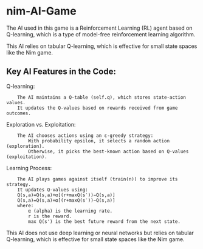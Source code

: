 # nim-AI-Game

The AI used in this game is a Reinforcement Learning (RL) agent based on Q-learning, which is a type of model-free reinforcement learning algorithm.

This AI relies on tabular Q-learning, which is effective for small state spaces like the Nim game.


## Key AI Features in the Code:
Q-learning:

        The AI maintains a Q-table (self.q), which stores state-action values.
        It updates the Q-values based on rewards received from game outcomes.
        
Exploration vs. Exploitation:

        The AI chooses actions using an ε-greedy strategy:
            With probability epsilon, it selects a random action (exploration).
            Otherwise, it picks the best-known action based on Q-values (exploitation).
            
Learning Process:

        The AI plays games against itself (train(n)) to improve its strategy.
        It updates Q-values using:
        Q(s,a)=Q(s,a)+α[(r+max⁡Q(s′))−Q(s,a)]
        Q(s,a)=Q(s,a)+α[(r+maxQ(s′))−Q(s,a)] 
        where:
            α (alpha) is the learning rate.
            r is the reward.
            max Q(s') is the best future reward from the next state.

This AI does not use deep learning or neural networks but relies on tabular Q-learning, which is effective for small state spaces like the Nim game.
